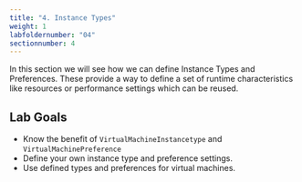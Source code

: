 ```yaml
---
title: "4. Instance Types"
weight: 1
labfoldernumber: "04"
sectionnumber: 4
---
```


In this section we will see how we can define Instance Types and Preferences. These provide a way to define a set of
runtime characteristics like resources or performance settings which can be reused.


## Lab Goals

* Know the benefit of `VirtualMachineInstancetype` and `VirtualMachinePreference`
* Define your own instance type and preference settings.
* Use defined types and preferences for virtual machines.

